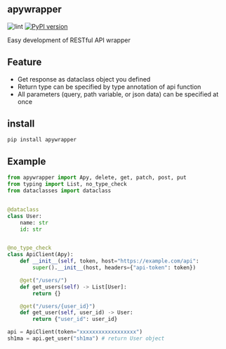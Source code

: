 ## apywrapper

![lint](https://github.com/sh1ma/apywrapper/workflows/lint/badge.svg?branch=develop)
[![PyPI version](https://badge.fury.io/py/apywrapper.svg)](https://badge.fury.io/py/apywrapper)

Easy development of RESTful API wrapper

## Feature
- Get response as dataclass object you defined
- Return type can be specified by type annotation of api function
- All parameters (query, path variable, or json data) can be specified at once


## install

```
pip install apywrapper
```

## Example

```python
from apywrapper import Apy, delete, get, patch, post, put
from typing import List, no_type_check
from dataclasses import dataclass


@dataclass
class User:
    name: str
    id: str


@no_type_check
class ApiClient(Apy):
    def __init__(self, token, host="https://example.com/api":
        super().__init__(host, headers={"api-token": token})

    @get("/users/")
    def get_users(self) -> List[User]:
        return {}

    @get("/users/{user_id}")
    def get_user(self, user_id) -> User:
        return {"user_id": user_id}

api = ApiClient(token="xxxxxxxxxxxxxxxxxx")
sh1ma = api.get_user("sh1ma") # return User object
```